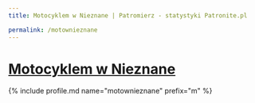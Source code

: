 ```yaml
---
title: Motocyklem w Nieznane | Patromierz - statystyki Patronite.pl

permalink: /motownieznane
---
```


# [Motocyklem w Nieznane](https://patronite.pl/motownieznane)

{% include profile.md name="motownieznane" prefix="m" %}
